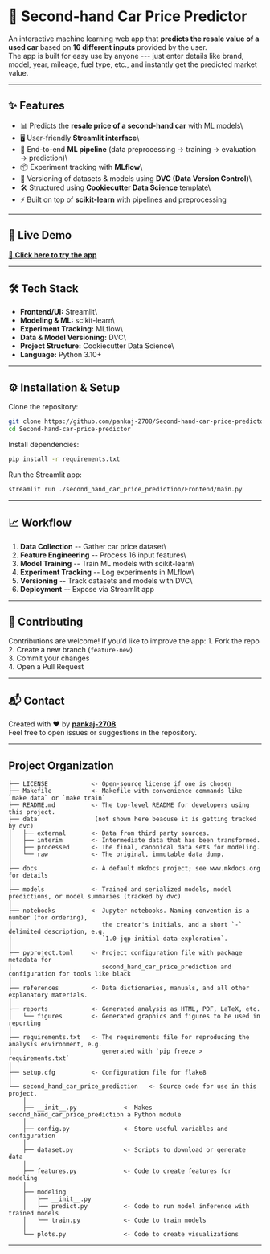 # 🚗 Second-hand Car Price Predictor

An interactive machine learning web app that **predicts the resale value
of a used car** based on **16 different inputs** provided by the user.\
The app is built for easy use by anyone --- just enter details like
brand, model, year, mileage, fuel type, etc., and instantly get the
predicted market value.

------------------------------------------------------------------------

## ✨ Features

-   📊 Predicts the **resale price of a second-hand car** with ML
    models\
-   🖥️ User-friendly **Streamlit interface**\
-   🔄 End-to-end **ML pipeline** (data preprocessing → training →
    evaluation → prediction)\
-   📦 Experiment tracking with **MLflow**\
-   📂 Versioning of datasets & models using **DVC (Data Version
    Control)**\
-   🛠️ Structured using **Cookiecutter Data Science** template\
-   ⚡ Built on top of **scikit-learn** with pipelines and preprocessing

------------------------------------------------------------------------

## 🚀 Live Demo

[🔗 **Click here to try the app**](https://second-hand-car-price-predictor-qhpy2ulq94r8bvwkwcciwr.streamlit.app)

------------------------------------------------------------------------

## 🛠️ Tech Stack

-   **Frontend/UI:** Streamlit\
-   **Modeling & ML:** scikit-learn\
-   **Experiment Tracking:** MLflow\
-   **Data & Model Versioning:** DVC\
-   **Project Structure:** Cookiecutter Data Science\
-   **Language:** Python 3.10+

------------------------------------------------------------------------

## ⚙️ Installation & Setup

Clone the repository:

``` bash
git clone https://github.com/pankaj-2708/Second-hand-car-price-predictor.git
cd Second-hand-car-price-predictor
```

Install dependencies:

``` bash
pip install -r requirements.txt
```

Run the Streamlit app:

``` bash
streamlit run ./second_hand_car_price_prediction/Frontend/main.py
```

------------------------------------------------------------------------

## 📈 Workflow

1.  **Data Collection** -- Gather car price dataset\
2.  **Feature Engineering** -- Process 16 input features\
3.  **Model Training** -- Train ML models with scikit-learn\
4.  **Experiment Tracking** -- Log experiments in MLflow\
5.  **Versioning** -- Track datasets and models with DVC\
6.  **Deployment** -- Expose via Streamlit app

------------------------------------------------------------------------

## 🤝 Contributing

Contributions are welcome! If you'd like to improve the app: 1. Fork the
repo\
2. Create a new branch (`feature-new`)\
3. Commit your changes\
4. Open a Pull Request

------------------------------------------------------------------------

## 📬 Contact

Created with ❤️ by **[pankaj-2708](https://github.com/pankaj-2708)**\
Feel free to open issues or suggestions in the repository.

------------------------------------------------------------------------

## Project Organization

```
├── LICENSE            <- Open-source license if one is chosen
├── Makefile           <- Makefile with convenience commands like `make data` or `make train`
├── README.md          <- The top-level README for developers using this project.
├── data                (not shown here beacuse it is getting tracked by dvc)
│   ├── external       <- Data from third party sources.
│   ├── interim        <- Intermediate data that has been transformed.
│   ├── processed      <- The final, canonical data sets for modeling.
│   └── raw            <- The original, immutable data dump.
│
├── docs               <- A default mkdocs project; see www.mkdocs.org for details
│
├── models             <- Trained and serialized models, model predictions, or model summaries (tracked by dvc)
│
├── notebooks          <- Jupyter notebooks. Naming convention is a number (for ordering),
│                         the creator's initials, and a short `-` delimited description, e.g.
│                         `1.0-jqp-initial-data-exploration`.
│
├── pyproject.toml     <- Project configuration file with package metadata for 
│                         second_hand_car_price_prediction and configuration for tools like black
│
├── references         <- Data dictionaries, manuals, and all other explanatory materials.
│
├── reports            <- Generated analysis as HTML, PDF, LaTeX, etc.
│   └── figures        <- Generated graphics and figures to be used in reporting
│
├── requirements.txt   <- The requirements file for reproducing the analysis environment, e.g.
│                         generated with `pip freeze > requirements.txt`
│
├── setup.cfg          <- Configuration file for flake8
│
└── second_hand_car_price_prediction   <- Source code for use in this project.
    │
    ├── __init__.py             <- Makes second_hand_car_price_prediction a Python module
    │
    ├── config.py               <- Store useful variables and configuration
    │
    ├── dataset.py              <- Scripts to download or generate data
    │
    ├── features.py             <- Code to create features for modeling
    │
    ├── modeling                
    │   ├── __init__.py 
    │   ├── predict.py          <- Code to run model inference with trained models          
    │   └── train.py            <- Code to train models
    │
    └── plots.py                <- Code to create visualizations
```

--------

